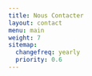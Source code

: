 ```yaml
---
title: Nous Contacter
layout: contact
menu: main
weight: 7
sitemap:
  changefreq: yearly
  priority: 0.6
---
```


